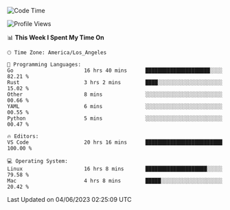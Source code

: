 <!--START_SECTION:waka-->
![Code Time](http://img.shields.io/badge/Code%20Time-400%20hrs-blue)

![Profile Views](http://img.shields.io/badge/Profile%20Views-0-blue)

📊 **This Week I Spent My Time On** 

```text
🕑︎ Time Zone: America/Los_Angeles

💬 Programming Languages: 
Go                       16 hrs 40 mins      █████████████████████░░░░   82.21 % 
Rust                     3 hrs 2 mins        ████░░░░░░░░░░░░░░░░░░░░░   15.02 % 
Other                    8 mins              ░░░░░░░░░░░░░░░░░░░░░░░░░   00.66 % 
YAML                     6 mins              ░░░░░░░░░░░░░░░░░░░░░░░░░   00.55 % 
Python                   5 mins              ░░░░░░░░░░░░░░░░░░░░░░░░░   00.47 % 

🔥 Editors: 
VS Code                  20 hrs 16 mins      █████████████████████████   100.00 % 

💻 Operating System: 
Linux                    16 hrs 8 mins       ████████████████████░░░░░   79.58 % 
Mac                      4 hrs 8 mins        █████░░░░░░░░░░░░░░░░░░░░   20.42 % 
```


 Last Updated on 04/06/2023 02:25:09 UTC
<!--END_SECTION:waka-->
